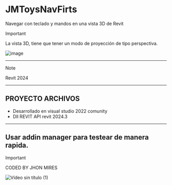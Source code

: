 # JMToysNavFirts
Navegar con teclado y mandos en una vista 3D de Revit

> [!IMPORTANT]
> La vista 3D, tiene que tener un modo de proyección de tipo perspectiva.

![image](https://github.com/user-attachments/assets/2b9f591d-bb52-4bdb-a429-e244123534ee)

 -----------------------------
> [!NOTE]
> Revit 2024

---------------------------------
## PROYECTO ARCHIVOS
- Desarrollado en visual studio 2022 comunity
- Dll  REVIT API revit 2024.3
---------------------------------
Usar addin manager para testear de manera rapida.
---------------------------------

> [!IMPORTANT]
> CODED BY JHON MIRES

![Vídeo sin título (1)](https://github.com/user-attachments/assets/3f9be04c-0390-4356-973f-bfa763132542)
